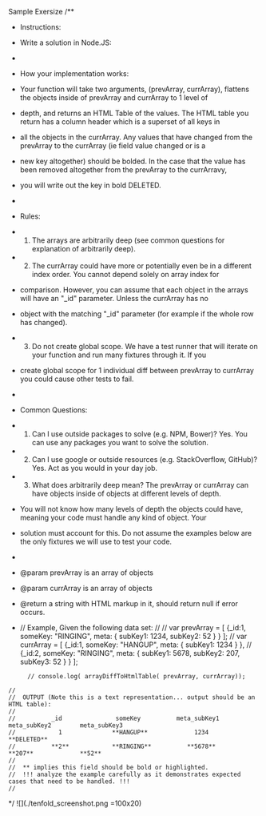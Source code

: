 Sample Exersize
/**
 * Instructions:
 * Write a solution in Node.JS:
 *
 * How your implementation works:
 * Your function will take two arguments, (prevArray, currArray), flattens the objects inside of prevArray and currArray to 1 level of
 * depth, and returns an HTML Table of the values.  The HTML table you return has a column header which is a superset of all keys in 
 * all the objects in the currArray.  Any values that have changed from the prevArray to the currArray (ie field value changed or is a 
 * new key altogether) should be bolded. In the case that the value has been removed altogether from the prevArray to the currArravy, 
 * you will write out the key in bold DELETED.
 * 
 * Rules:
 * 1. The arrays are arbitrarily deep (see common questions for explanation of arbitrarily deep).
 * 2. The currArray could have more or potentially even be in a different index order.  You cannot depend solely on array index for  
 * comparison.  However, you can assume that each object in the arrays will have an "_id" parameter.  Unless the currArray has no  
 * object with the matching "_id" parameter (for example if the whole row has changed).
 * 3. Do not create global scope.  We have a test runner that will iterate on your function and run many fixtures through it.  If you 
 * create global scope for 1 individual diff between prevArray to currArray you could cause other tests to fail.  
 *
 * Common Questions:
 * 1. Can I use outside packages to solve (e.g. NPM, Bower)?  Yes.  You can use any packages you want to solve the solution.  
 * 2. Can I use google or outside resources (e.g. StackOverflow, GitHub)?  Yes.  Act as you would in your day job.
 * 3. What does arbitrarily deep mean? The prevArray or currArray can have objects inside of objects at different levels of depth. 
 *    You will not know how many levels of depth the objects could have, meaning your code must handle any kind of object.  Your 
 *    solution  must account for this.  Do not assume the examples below are the only fixtures we will use to test your code. 
 * 
 * @param prevArray is an array of objects
 * @param currArray is an array of objects
 * @return a string with HTML markup in it, should return null if error occurs.
 *    // Example, Given the following data set:
    //
            // var prevArray = [ {_id:1, someKey: "RINGING", meta: { subKey1: 1234, subKey2: 52 } } ];
            // var currArray = [ {_id:1, someKey: "HANGUP",  meta: { subKey1: 1234 } },
            //     {_id:2, someKey: "RINGING", meta: { subKey1: 5678, subKey2: 207, subKey3: 52 } } ];
    
            // console.log( arrayDiffToHtmlTable( prevArray, currArray));
    //
    //  OUTPUT (Note this is a text representation... output should be an HTML table):
    //
    //          _id               someKey          meta_subKey1        meta_subKey2        meta_subKey3
    //            1              **HANGUP**             1234              **DELETED**
    //          **2**            **RINGING**          **5678**             **207**             **52**
    //
    //  ** implies this field should be bold or highlighted.
    //  !!! analyze the example carefully as it demonstrates expected cases that need to be handled. !!!
    //
 */
![](./tenfold_screenshot.png =100x20)
